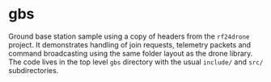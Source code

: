 # gbs

Ground base station sample using a copy of headers from the
`rf24drone` project. It demonstrates handling of join requests,
telemetry packets and command broadcasting using the same folder
layout as the drone library. The code lives in the top level `gbs`
directory with the usual `include/` and `src/` subdirectories.
